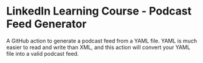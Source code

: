 # LinkedIn Learning Course - Podcast Feed Generator

A GitHub action to generate a podcast feed from a YAML file. YAML is much easier to read and write than XML, and this action will convert your YAML file into a valid podcast feed.
